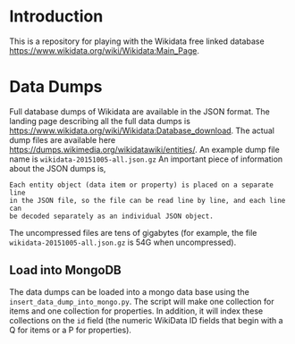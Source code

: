 # Introduction

This is a repository for playing with the Wikidata free linked database
https://www.wikidata.org/wiki/Wikidata:Main_Page.


# Data Dumps

Full database dumps of Wikidata are available in the JSON format.  The landing
page describing all the full data dumps is
https://www.wikidata.org/wiki/Wikidata:Database_download.
The actual dump files are available here
https://dumps.wikimedia.org/wikidatawiki/entities/.
An example dump file name is ``wikidata-20151005-all.json.gz``
An important piece of information about the JSON dumps is,

    Each entity object (data item or property) is placed on a separate line
    in the JSON file, so the file can be read line by line, and each line can
    be decoded separately as an individual JSON object.

The uncompressed files are tens of gigabytes (for example, the file
``wikidata-20151005-all.json.gz`` is 54G when uncompressed).


## Load into MongoDB

The data dumps can be loaded into a mongo data base using the
``insert_data_dump_into_mongo.py``.  The script will make one collection
for items and one collection for properties.  In addition, it will index
these collections on the ``id`` field (the numeric WikiData ID fields
that begin with a Q for items or a P for properties).